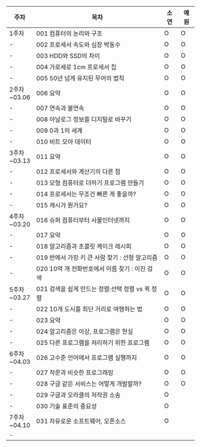 |주차|목차|소연|예원|
|---|---|---|---|
|1주차|001 컴퓨터의 논리와 구조|O|O|
|-|002 프로세서 속도와 심장 박동수|O|O|
|-|003 HDD와 SSD의 차이|O|O|
|-|004 가로세로 1cm 프로세서 칩|O|O|
|-|005 50년 넘게 유지된 무어의 법칙|O|O|
|2주차<br>~03.06|006 요약|O|O|
|-|007 연속과 불연속|O|O|
|-|008 아날로그 정보를 디지털로 바꾸기|O|O|
|-|009 0과 1의 세계|O|O|
|-|010 비트 모아 데이터|O|O|
|3주차<br>~03.13|011 요약|O|O|
|-|012 프로세서와 계산기의 다른 점|O|O|
|-|013 모형 컴퓨터로 더하기 프로그램 만들기|O|O|
|-|014 프로세서는 무조건 빠른 게 좋을까?|O|O|
|-|015 캐시가 뭔가요?|O|O|
|4주차<br>~03.20|016 슈퍼 컴퓨터부터 사물인터넷까지|O|O|
|-|017 요약|O|O|
|-|018 알고리즘과 초콜릿 케이크 레시피|O|O|
|-|019 반에서 가장 키 큰 사람 찾기 : 선형 알고리즘|O|O|
|-|020 10억 개 전화번호에서 이름 찾기 : 이진 검색|O|O|
|5주차<br>~03.27|021 검색을 쉽게 만드는 정렬:선택 정렬 vs 퀵 정렬|O|O|
|-|022 10개 도시를 최단 거리로 여행하는 법|O|O|
|-|023 요약|O|O|
|-|024 알고리즘은 이상, 프로그램은 현실|O|O|
|-|025 다른 프로그램을 처리하기 위한 프로그램|O|O|
|6주차<br>~04.03|026 고수준 언어에서 프로그램 실행까지|O|O|
|-|027 작문과 비슷한 프로그래밍|O|O|
|-|028 구글 같은 서비스는 어떻게 개발할까?|O|O|
|-|029 구글과 오라클의 저작권 소송|O||
|-|030 기술 표준의 중요성|O||
|7주차<br>~04.10|031 자유로운 소프트웨어, 오픈소스|O||
|-|
